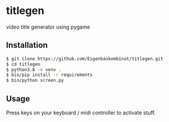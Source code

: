 # titlegen
video title generator using pygame

## Installation

```bash
$ git clone https://github.com/Eigenbaukombinat/titlegen.git
$ cd titlegen
$ python3.8 -m venv .
$ bin/pip install -r requirements
$ bin/python screen.py
```


## Usage

Press keys on your keyboard / midi controller to activate stuff.

